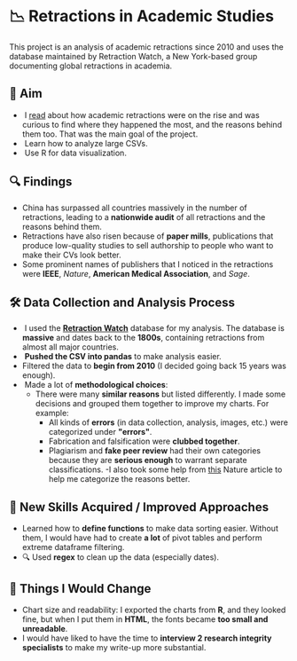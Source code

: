 # 📉 Retractions in Academic Studies

This project is an analysis of academic retractions since 2010 and uses the database maintained by Retraction Watch, a New York-based group documenting global retractions in academia.

## 🎯 Aim

-  I [read](https://www.nature.com/articles/d41586-023-03974-8) about how academic retractions were on the rise and was curious to find where they happened the most, and the reasons behind them too. That was the main goal of the project.
-  Learn how to analyze large CSVs.
-  Use R for data visualization.

## 🔍 Findings

- China has surpassed all countries massively in the number of retractions, leading to a **nationwide audit** of all retractions and the reasons behind them.
- Retractions have also risen because of **paper mills**, publications that produce low-quality studies to sell authorship to people who want to make their CVs look better.
- Some prominent names of publishers that I noticed in the retractions were **IEEE**, *Nature*, **American Medical Association**, and *Sage*.

## 🛠️ Data Collection and Analysis Process

-  I used the [**Retraction Watch**](https://retractionwatch.com/) database for my analysis. The database is **massive** and dates back to the **1800s**, containing retractions from almost all major countries.
-  **Pushed the CSV into pandas** to make analysis easier.
- Filtered the data to **begin from 2010** (I decided going back 15 years was enough).
-  Made a lot of **methodological choices**:
  - There were many **similar reasons** but listed differently. I made some decisions and grouped them together to improve my charts. For example:
    - All kinds of **errors** (in data collection, analysis, images, etc.) were categorized under **"errors"**.
    - Fabrication and falsification were **clubbed together**.
    - Plagiarism and **fake peer review** had their own categories because they are **serious enough** to warrant separate classifications.
    -I also took some help from [this](https://www.nature.com/articles/d41586-023-03974-8) Nature article to help me categorize the reasons better.

## 🚀 New Skills Acquired / Improved Approaches

- Learned how to **define functions** to make data sorting easier. Without them, I would have had to create **a lot** of pivot tables and perform extreme dataframe filtering.
- 🔍 Used **regex** to clean up the data (especially dates).

## 🔄 Things I Would Change

- Chart size and readability: I exported the charts from **R**, and they looked fine, but when I put them in **HTML**, the fonts became **too small and unreadable**.
- I would have liked to have the time to **interview 2 research integrity specialists** to make my write-up more substantial.

